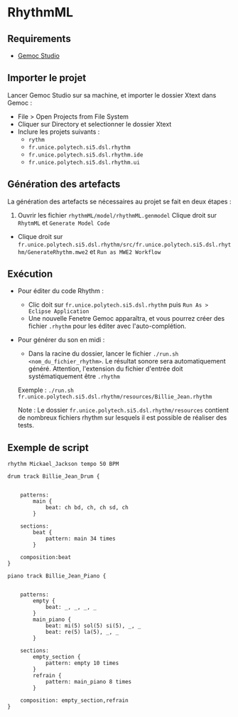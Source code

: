 # RhythmML


## Requirements

- [Gemoc Studio](https://ci.eclipse.org/gemoc/job/gemoc-studio-integration/job/master/lastSuccessfulBuild/artifact/gemoc-studio/gemoc_studio/releng/org.eclipse.gemoc.gemoc_studio.updatesite/target/products/)

## Importer le projet

Lancer Gemoc Studio sur sa machine, et importer le dossier Xtext dans Gemoc :

- File > Open Projects from File System
- Cliquer sur Directory et selectionner le dossier Xtext
- Inclure les projets suivants : 
	- `rythm`
	- `fr.unice.polytech.si5.dsl.rhythm`
	- `fr.unice.polytech.si5.dsl.rhythm.ide`
	- `fr.unice.polytech.si5.dsl.rhythm.ui`   

## Génération des artefacts

La génération des artefacts se nécessaires au projet se fait en deux étapes : 

1. Ouvrir les fichier `rhythmML/model/rhythmML.genmodel`
	Clique droit sur `RhytmML` et `Generate Model Code` 
- Clique droit sur `fr.unice.polytech.si5.dsl.rhythm/src/fr.unice.polytech.si5.dsl.rhythm/GenerateRhythm.mwe2` et `Run as MWE2 Workflow`

## Exécution

* Pour éditer du code Rhythm :
  * Clic doit sur `fr.unice.polytech.si5.dsl.rhythm` puis `Run As > Eclipse Application`
  * Une nouvelle Fenetre Gemoc apparaîtra, et vous pourrez créer des fichier `.rhythm` pour les éditer avec l'auto-complétion.

* Pour générer du son en midi : 
  * Dans la racine du dossier, lancer le fichier `./run.sh <nom_du_fichier_rhythm>`. Le résultat sonore sera automatiquement généré. Attention, l'extension du fichier d'entrée doit systématiquement être `.rhythm`
  
  Exemple : `./run.sh fr.unice.polytech.si5.dsl.rhythm/resources/Billie_Jean.rhythm`  
  
  Note : Le dossier `fr.unice.polytech.si5.dsl.rhythm/resources` contient de nombreux fichiers rhythm sur lesquels il est possible de réaliser des tests.

## Exemple de script

```
rhythm Mickael_Jackson tempo 50 BPM

drum track Billie_Jean_Drum {


	patterns:
		main {
			beat: ch bd, ch, ch sd, ch
		}
		
	sections:
		beat {
			pattern: main 34 times
		}
		 
	composition:beat 
}

piano track Billie_Jean_Piano {

	
	patterns:
		empty {
			beat: _, _, _, _
		}
		main_piano {
			beat: mi(5) sol(5) si(5), _, _
			beat: re(5) la(5), _, _
		}
		
	sections:
		empty_section {
			pattern: empty 10 times
		}
		refrain {
			pattern: main_piano 8 times
		}
		 
	composition: empty_section,refrain
}
```
